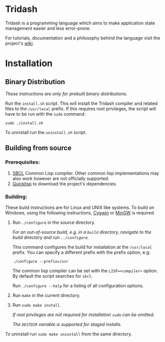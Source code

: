 Tridash
=======

Tridash is a programming language which aims to make application state
management easier and less error-prone.

For tutorials, documentation and a philosophy behind the language
visit the project's
[wiki](https://github.com/alex-gutev/tridash/wiki).


Installation
============

Binary Distribution
-------------------

_These instructions are only for prebuilt binary distributions._

Run the `install.sh` script. This will install the Tridash compiler
and related files to the `/usr/local` prefix. If this requires root
privileges, the script will have to be run with the `sudo` command:

`sudo ./install.sh`

To uninstall run the `uninstall.sh` script.


Building from source
--------------------

### Prerequisites:

1. [SBCL](http://www.sbcl.org) Common Lisp compiler. Other common lisp
   implementations may also work however are not officially supported.
2. [Quicklisp](https://www.quicklisp.org/beta/) to download the
   project's dependencies.

### Building:

These build instructions are for Linux and UNIX like systems. To build
on Windows, using the following instructions,
[Cygwin](https://www.cygwin.com) or [MinGW](http://www.mingw.org) is
required.

1. Run `./configure` in the source directory.

   _For an out-of-source build, e.g. in a `build` directory, navigate
   to the build directory and run `../configure`._

   This command configures the build for installation at the
   `/usr/local` prefix. You can specify a different prefix with the
   prefix option, e.g:

   `./configure --prefix=/usr`

   The common lisp compiler can be set with the `LISP=<compiler>`
   option. By default the script searches for `sbcl`.

   Run `./configure --help` for a listing of all configuration
   options.

1. Run `make` in the current directory.

2. Run `sudo make install`.

   _If root privileges are not required for installation `sudo` can be omitted._

   _The `DESTDIR` variable is supported for staged installs._

To uninstall run `sudo make uninstall` from the same directory.
